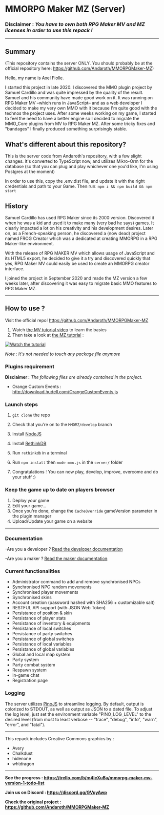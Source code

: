 # MMORPG Maker MZ (Server)
###  **Disclaimer :** *You have to own both RPG Maker MV and MZ licenses in order to use this repack !*
---

## Summary
(This repository contains the server ONLY.  You should probably be at the official repository here: https://github.com/Andaroth/MMORPGMaker-MZ)

Hello, my name is Axel Fiolle.

I started this project in late 2020. I discovered the MMO plugin project by Samuel Cardillo and was quite impressed by the quality of the result. Samuel and his community have made good work on it. 
It was running on RPG Maker MV –which runs in JavaScript– and as a web developer I decided to make my very own MMO with it because I'm quite good with the technos the project uses. 
After some weeks working on my game, I started to feel the need to have a better engine so I decided to migrate the MMO_Core plugins from MV to RPG Maker MZ. 
After some tricky fixes and "bandages" I finally produced something surprisingly stable. 

## What's different about this repository?
This is the server code from Andaroth's repository, with a few slight changes.  It's converted to TypeScript now, and utilizes Mikro-Orm for
the database (so that you can plug and play whichever one you'd like, I'm using Postgres at the moment)

In order to use this, copy the .env.dist file, and update it with the right credentials and path to your Game.  Then run:
```npm i && npm build && npm start```

## History
Samuel Cardillo has used RPG Maker since its 2000 version. Discovered it when he was a kid and used it to make many (very bad he says) games. It clearly impacted a lot on his creativity and his development desires. Later on, as a French-speaking person, he discovered a (now dead) project named FROG Creator which was a dedicated at creating MMORPG in a RPG Maker-like environment. 

With the release of RPG MAKER MV which allows usage of JavaScript and its HTML5 export, he decided to give it a try and discovered quickly that yes, RPG Maker MV could easily be used to create an MMORPG creator interface.

I joined the project in September 2020 and made the MZ version a few weeks later, after discovering it was easy to migrate basic MMO features to RPG Maker MZ. 

--- 

## How to use ? 
Visit the official repo! https://github.com/Andaroth/MMORPGMaker-MZ

1. Watch [the MV tutorial video](https://www.youtube.com/watch?v=TcAmU2bdKvE) to learn the basics
2. Then take a look at [the MZ tutorial](https://www.youtube.com/watch?v=VhUWKwOxv5Q) :

[![Watch the tutorial](https://img.youtube.com/vi/4V4YhMcNRng/0.jpg)](https://www.youtube.com/watch?v=VhUWKwOxv5Q) 

*Note : It's not needed to touch any package file anymore*

### Plugins requirement 

**Disclaimer :** *The following files are already contained in the project.*

- Orange Custom Events : http://download.hudell.com/OrangeCustomEvents.js

### Launch steps

1. `git clone` the repo

2. Check that you're on to the `MMOMZ/develop` branch

3. Install [NodeJS](https://nodejs.org/en/)

4. Install [RethinkDB](https://rethinkdb.com/docs/install/)

5. Run `rethinkdb` in a terminal

6. Run `npm install` then `node mmo.js` in the `server/` folder

7. Congratulations ! You can now play, develop, improve, overcome and do your stuff :) 

### Keep the game up to date on players browser

1. Deploy your game
2. Edit your game...
3. Once you're done, change the `CacheOverride` gameVersion parameter in the plugin manager
4. Upload/Update your game on a website

---

### Documentation 

-Are you a developer ? [Read the developer documentation](https://github.com/samuelcardillo/MMORPGMaker-MV/wiki#developers-documentation)

-Are you a maker ? [Read the maker documentation](https://github.com/samuelcardillo/MMORPGMaker-MV/wiki#makers-documentation)

### Current functionalities
- Administrator command to add and remove synchronised NPCs
- Synchronised NPC random movements
- Synchronised player movements
- Synchronised skins
- Account creation (password hashed with SHA256 + customizable salt)
- RESTFUL API support (with JSON Web Token)
- Persistance of position & skin
- Persistance of player stats
- Persistance of inventory & equipments
- Persistance of local switches
- Persistance of party switches
- Persistance of global switches
- Persistance of local variables
- Persistance of global variables
- Global and local map system
- Party system
- Party combat system
- Respawn system
- In-game chat
- Registration page


### Logging
The server utilizes [PinoJS](https://github.com/pinojs/pino) to streamline logging.  By default, output is colorized to
STDOUT, as well as output as JSON to a dated file.  To adjust the log level, just set the environment variable "PINO_LOG_LEVEL" to
the desired level (from most to least verbose -- "trace", "debug", "info", "warn", "error", and "fatal").


---

This repack includes Creative Commons graphics by : 
 - Avery
 - Chalkdust
 - hidenone
 - whtdragon

---

**See the progress : https://trello.com/b/m4leXuBa/mmorpg-maker-mv-version-1-todo-list**

**Join us on Discord : https://discord.gg/GVqyAwp**

**Check the original project : https://github.com/Andaroth/MMORPGMaker-MZ**
